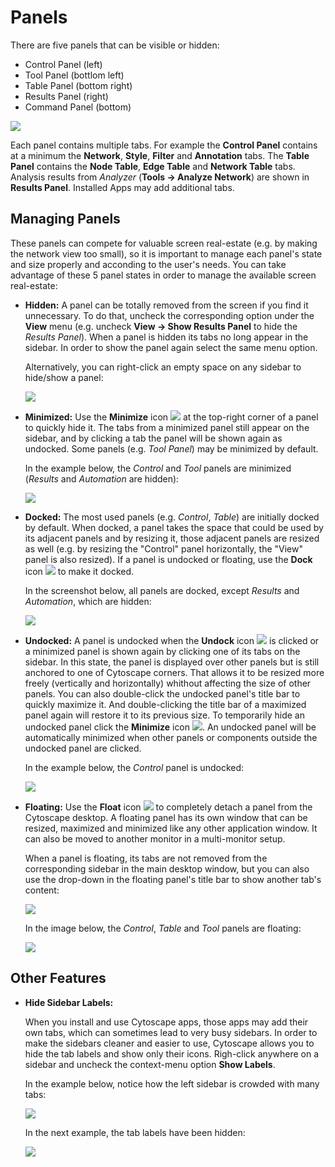 <a id="panels"> </a>
# Panels

There are five panels that can be visible or hidden:
- Control Panel (left)
- Tool Panel (bottlom left)
- Table Panel (bottom right)
- Results Panel (right)
- Command Panel (bottom)

![](_static/images/Panels/DockWindow-v3_8_0.png)

Each panel contains multiple tabs. For example the **Control Panel** contains at a minimum the **Network**,
**Style**, **Filter** and **Annotation** tabs. The **Table Panel** contains the **Node Table**, **Edge Table** and
**Network Table** tabs. Analysis results from _Analyzer_ (**Tools → Analyze Network**) 
are shown in **Results Panel**. Installed Apps may add additional tabs.

<a id="managing_panels"> </a>
## Managing Panels

These panels can compete for valuable screen real-estate (e.g. by making the network view too small), so it is important to manage each panel's state and size properly and acconding to the user's needs.
You can take advantage of these 5 panel states in order to manage the available screen real-estate:

- **Hidden:** A panel can be totally removed from the screen if you find it unnecessary. To do that, uncheck the corresponding option under the **View** menu (e.g. uncheck **View → Show Results Panel** to hide the _Results Panel_). When a panel is hidden its tabs no long appear in the sidebar. In order to show the panel again select the same menu option.

  Alternatively, you can right-click an empty space on any sidebar to hide/show a panel:
  
  ![](_static/images/Panels/RightClickShowPanel.png)

- **Minimized:** Use the **Minimize** icon ![](_static/images/Panels/MinimizeIcon.png) at the top-right corner of a panel to quickly hide it. The tabs from a minimized panel still appear on the sidebar, and by clicking a tab the panel will be shown again as undocked. Some panels (e.g. _Tool Panel_) may be minimized by default.

  In the example below, the _Control_ and _Tool_ panels are minimized (_Results_ and _Automation_ are hidden):
  
  ![](_static/images/Panels/ExampleMinimized.png)

- **Docked:** The most used panels (e.g. _Control_, _Table_) are initially docked by default. When docked, a panel takes the space that could be used by its adjacent panels and by resizing it, those adjacent panels are resized as well (e.g. by resizing the "Control" panel horizontally, the "View" panel is also resized). If a panel is undocked or floating, use the **Dock** icon ![](_static/images/Panels/DockIcon.png) to make it docked.

  In the screenshot below, all panels are docked, except _Results_ and _Automation_, which are hidden:
  
  ![](_static/images/Panels/ExampleDocked.png)
  
  

- **Undocked:** A panel is undocked when the **Undock** icon ![](_static/images/Panels/UndockIcon.png) is clicked or a minimized panel is shown again by clicking one of its tabs on the sidebar. In this state, the panel is displayed over other panels but is still anchored to one of Cytoscape corners. That allows it to be resized more freely (vertically and horizontally) whithout affecting the size of other panels. You can also double-click the undocked panel's title bar to quickly maximize it. And double-clicking the title bar of a maximized panel again will restore it to its previous size. To temporarily hide an undocked panel click the **Minimize** icon ![](_static/images/Panels/MinimizeIcon.png). An undocked panel will be automatically minimized when other panels or components outside the undocked panel are clicked.

  In the example below, the _Control_ panel is undocked:

  ![](_static/images/Panels/ExampleUndocked.png)

- **Floating:** Use the **Float** icon ![](_static/images/Panels/FloatIcon.png) to completely detach a panel from the Cytoscape desktop. A floating panel has its own window that can be resized, maximized and minimized like any other application window. It can also be moved to another monitor in a multi-monitor setup.

  When a panel is floating, its tabs are not removed from the corresponding sidebar in the main desktop window, but you can also use the drop-down in the floating panel's title bar to show another tab's content:
  
   ![](_static/images/Panels/TabsDropDown.png)

  In the image below, the _Control_, _Table_ and _Tool_ panels are floating:
  
  ![](_static/images/Panels/ExampleFloating.png)

<a id="other_panel_features"> </a>
## Other Features

- **Hide Sidebar Labels:**

  When you install and use Cytoscape apps, those apps may add their own tabs, which can sometimes lead to very busy sidebars. In order to make the sidebars cleaner and easier to use, Cytoscape allows you to hide the tab labels and show only their icons. Righ-click anywhere on a sidebar and uncheck the context-menu option **Show Labels**.

  In the example below, notice how the left sidebar is crowded with many tabs:
  
  ![](_static/images/Panels/ShowSidebarLabels.png)
  
  In the next example, the tab labels have been hidden:
  
  ![](_static/images/Panels/HideSidebarLabels.png)

